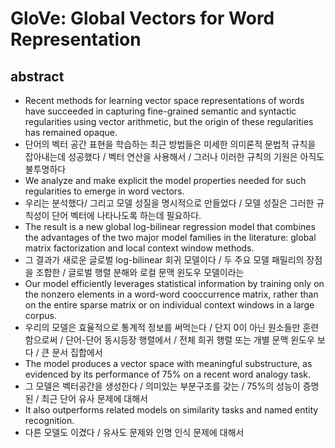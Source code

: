 # GloVe: Global Vectors for Word Representation

## abstract
* Recent methods for learning vector space representations of words have succeeded in capturing fine-grained semantic and syntactic regularities using vector arithmetic, but the origin of these regularities has remained opaque. 
* 단어의 벡터 공간 표현을 학습하는 최근 방법들은 미세한 의미론적 문법적 규칙을 잡아내는데 성공했다 / 벡터 연산을 사용해서 / 그러나 이러한 규칙의 기원은 아직도 불투명하다
* We analyze and make explicit the model properties needed for such regularities to emerge in word vectors. 
* 우리는 분석했다/ 그리고 모델 성질을 명시적으로 만들었다 / 모델 성질은 그러한 규칙성이 단어 벡터에 나타나도록 하는데 필요하다. 
* The result is a new global log-bilinear regression model that combines the advantages of the two major model families in the literature: global matrix factorization and local context window methods. 
* 그 결과가 새로운 글로벌 log-bilinear 회귀 모델이다 / 두 주요 모델 패밀리의 장점을 조합한 / 글로벌 행렬 분해와 로컬 문맥 윈도우 모델이라는
* Our model efficiently leverages statistical information by training only on the nonzero elements in a word-word cooccurrence matrix, rather than on the entire sparse matrix or on individual context windows in a large corpus. 
* 우리의 모델은 효율적으로 통계적 정보를 써먹는다 / 단지 0이 아닌 원소들만 훈련함으로써 / 단어-단어 동시등장 행렬에서 / 전체 희귀 행렬 또는 개별 문맥 윈도우 보다 / 큰 문서 집합에서
* The model produces a vector space with meaningful substructure, as evidenced by its performance of 75% on a recent word analogy task.
* 그 모델은 벡터공간을 생성한다 / 의미있는 부분구조를 갖는 / 75%의 성능이 증명된 / 최근 단어 유사 문제에 대해서
* It also outperforms related models on similarity tasks and named entity recognition.
* 다른 모델도 이겼다 / 유사도 문제와 인명 인식 문제에 대해서
 
